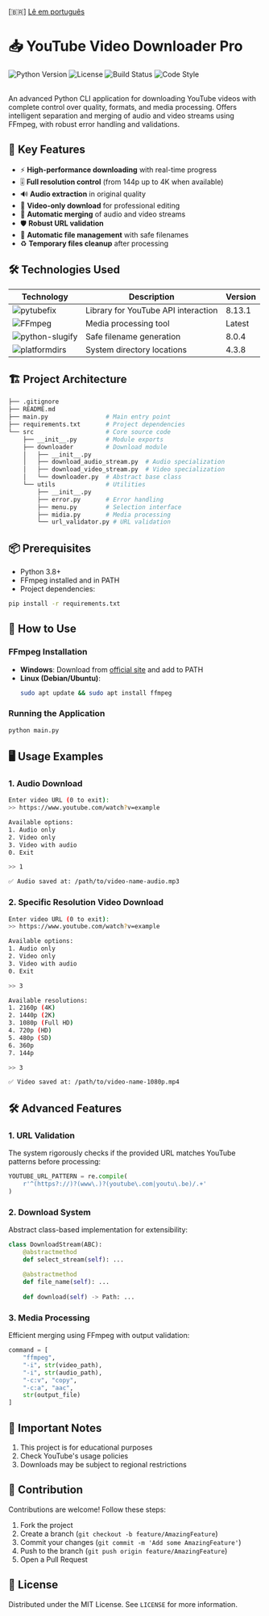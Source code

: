 [🇧🇷] [Lê em português](README.pt.md)

# 📥 YouTube Video Downloader Pro

<div align="left">
    <img src="https://img.shields.io/badge/python-3.8%2B-blue" alt="Python Version" />
    <img src="https://img.shields.io/badge/license-MIT-green" alt="License" />
    <img src="https://img.shields.io/badge/build-passing-brightgreen" alt="Build Status" />
    <img src="https://img.shields.io/badge/code%20style-black-000000" alt="Code Style" />
</div>

<br>

An advanced Python CLI application for downloading YouTube videos with complete control over quality, formats, and media processing. Offers intelligent separation and merging of audio and video streams using FFmpeg, with robust error handling and validations.

## 🌟 Key Features

- ⚡ **High-performance downloading** with real-time progress
- 🎚 **Full resolution control** (from 144p up to 4K when available)
- 🔊 **Audio extraction** in original quality
- 🎥 **Video-only download** for professional editing
- 🔀 **Automatic merging** of audio and video streams
- 🛡 **Robust URL validation**
- 📁 **Automatic file management** with safe filenames
- ♻ **Temporary files cleanup** after processing

## 🛠 Technologies Used

| Technology | Description | Version |
|------------|-----------|--------|
| ![pytubefix](https://img.shields.io/badge/pytubefix-API-red) | Library for YouTube API interaction | 8.13.1 |
| ![FFmpeg](https://img.shields.io/badge/FFmpeg-Media%20Processing-green) | Media processing tool | Latest |
| ![python-slugify](https://img.shields.io/badge/slugify-Filename%20Safety-orange) | Safe filename generation | 8.0.4 |
| ![platformdirs](https://img.shields.io/badge/platformdirs-OS%20Paths-blue) | System directory locations | 4.3.8 |

## 🏗 Project Architecture

```bash
├── .gitignore
├── README.md
├── main.py                # Main entry point
├── requirements.txt       # Project dependencies
└── src                    # Core source code
    ├── __init__.py        # Module exports
    ├── downloader         # Download module
    │   ├── __init__.py
    │   ├── download_audio_stream.py  # Audio specialization
    │   ├── download_video_stream.py  # Video specialization
    │   └── downloader.py  # Abstract base class
    └── utils              # Utilities
        ├── __init__.py
        ├── error.py       # Error handling
        ├── menu.py        # Selection interface
        ├── midia.py       # Media processing
        └── url_validator.py # URL validation
```

## 📦 Prerequisites

- Python 3.8+
- FFmpeg installed and in PATH
- Project dependencies:

```bash
pip install -r requirements.txt
```

## 🚀 How to Use

### FFmpeg Installation

- **Windows**: Download from [official site](https://ffmpeg.org/download.html) and add to PATH
- **Linux (Debian/Ubuntu)**:
  ```bash
  sudo apt update && sudo apt install ffmpeg
  ```

### Running the Application

```bash
python main.py
```

## 🖥 Usage Examples

### 1. Audio Download

```bash
Enter video URL (0 to exit):
>> https://www.youtube.com/watch?v=example

Available options:
1. Audio only
2. Video only
3. Video with audio
0. Exit

>> 1

✅ Audio saved at: /path/to/video-name-audio.mp3
```

### 2. Specific Resolution Video Download

```bash
Enter video URL (0 to exit):
>> https://www.youtube.com/watch?v=example

Available options:
1. Audio only
2. Video only
3. Video with audio
0. Exit

>> 3

Available resolutions:
1. 2160p (4K)
2. 1440p (2K)
3. 1080p (Full HD)
4. 720p (HD)
5. 480p (SD)
6. 360p
7. 144p

>> 3

✅ Video saved at: /path/to/video-name-1080p.mp4
```

## 🛠 Advanced Features

### 1. URL Validation

The system rigorously checks if the provided URL matches YouTube patterns before processing:

```python
YOUTUBE_URL_PATTERN = re.compile(
    r'^(https?://)?(www\.)?(youtube\.com|youtu\.be)/.+'
)
```

### 2. Download System

Abstract class-based implementation for extensibility:

```python
class DownloadStream(ABC):
    @abstractmethod
    def select_stream(self): ...
    
    @abstractmethod 
    def file_name(self): ...
    
    def download(self) -> Path: ...
```

### 3. Media Processing

Efficient merging using FFmpeg with output validation:

```python
command = [
    "ffmpeg",
    "-i", str(video_path),
    "-i", str(audio_path), 
    "-c:v", "copy",
    "-c:a", "aac",
    str(output_file)
]
```

## 📌 Important Notes

1. This project is for educational purposes
2. Check YouTube's usage policies
3. Downloads may be subject to regional restrictions

## 🤝 Contribution

Contributions are welcome! Follow these steps:

1. Fork the project
2. Create a branch (`git checkout -b feature/AmazingFeature`)
3. Commit your changes (`git commit -m 'Add some AmazingFeature'`)
4. Push to the branch (`git push origin feature/AmazingFeature`)
5. Open a Pull Request

## 📄 License

Distributed under the MIT License. See `LICENSE` for more information.
